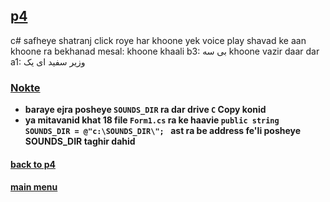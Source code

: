 ## [p4](../)

c#
safheye shatranj
click roye har khoone
yek voice play shavad ke aan khoone ra bekhanad
mesal:
khoone khaali b3: بی سه
khoone vazir daar dar a1: وزیر سفید ای یک

### [Nokte](#)

- **baraye ejra posheye `SOUNDS_DIR` ra dar drive `C` Copy konid**
- **ya mitavanid khat 18 file `Form1.cs` ra ke haavie `public string SOUNDS_DIR = @"c:\SOUNDS_DIR\"; ` ast ra be address fe'li posheye SOUNDS_DIR taghir dahid**

#### [back to p4](../)

#### [main menu](../../)
